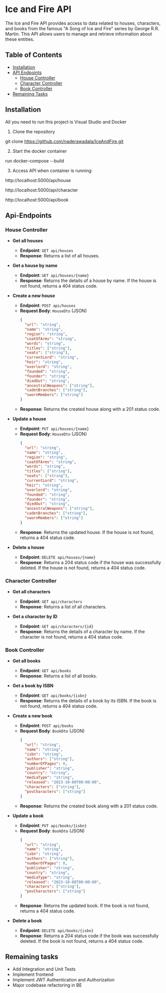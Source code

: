 # Ice and Fire API

The Ice and Fire API provides access to data related to houses, characters, and books from the famous "A Song of Ice and Fire" series by George R.R. Martin. This API allows users to manage and retrieve information about these entities.

## Table of Contents

- [Installation](#installation)
- [API Endpoints](#api-endpoints)
  - [House Controller](#house-controller)
  - [Character Controller](#character-controller)
  - [Book Controller](#book-controller)
- [Remaining Tasks](#remaining-tasks)

## Installation

All you need to run this project is Visual Studio and Docker

1. Clone the repository

  git clone https://github.com/naderawadala/IceAndFire.git

2. Start the docker container

  run docker-compose --build

3. Access API when container is running:

  http://localhost:5000/api/house

  http://localhost:5000/api/character

  http://localhost:5000/api/book


## Api-Endpoints

### House Controller

- **Get all houses**
  - **Endpoint**: `GET api/houses`
  - **Response**: Returns a list of all houses.

- **Get a house by name**
  - **Endpoint**: `GET api/houses/{name}`
  - **Response**: Returns the details of a house by name. If the house is not found, returns a 404 status code.

- **Create a new house**
  - **Endpoint**: `POST api/houses`
  - **Request Body**: `HouseDto` (JSON)
    ```json
    {
      "url": "string",
      "name": "string",
      "region": "string",
      "coatOfArms": "string",
      "words": "string",
      "titles": ["string"],
      "seats": ["string"],
      "currentLord": "string",
      "heir": "string",
      "overlord": "string",
      "founded": "string",
      "founder": "string",
      "diedOut": "string",
      "ancestralWeapons": ["string"],
      "cadetBranches": ["string"],
      "swornMembers": ["string"]
    }
    ```
  - **Response**: Returns the created house along with a 201 status code.

- **Update a house**
  - **Endpoint**: `PUT api/houses/{name}`
  - **Request Body**: `HouseDto` (JSON)
    ```json
    {
      "url": "string",
      "name": "string",
      "region": "string",
      "coatOfArms": "string",
      "words": "string",
      "titles": ["string"],
      "seats": ["string"],
      "currentLord": "string",
      "heir": "string",
      "overlord": "string",
      "founded": "string",
      "founder": "string",
      "diedOut": "string",
      "ancestralWeapons": ["string"],
      "cadetBranches": ["string"],
      "swornMembers": ["string"]
    }
    ```
  - **Response**: Returns the updated house. If the house is not found, returns a 404 status code.

- **Delete a house**
  - **Endpoint**: `DELETE api/houses/{name}`
  - **Response**: Returns a 204 status code if the house was successfully deleted. If the house is not found, returns a 404 status code.

### Character Controller

- **Get all characters**
  - **Endpoint**: `GET api/characters`
  - **Response**: Returns a list of all characters.

- **Get a character by ID**
  - **Endpoint**: `GET api/characters/{id}`
  - **Response**: Returns the details of a character by name. If the character is not found, returns a 404 status code.

### Book Controller

- **Get all books**
  - **Endpoint**: `GET api/books`
  - **Response**: Returns a list of all books.

- **Get a book by ISBN**
  - **Endpoint**: `GET api/books/{isbn}`
  - **Response**: Returns the details of a book by its ISBN. If the book is not found, returns a 404 status code.

- **Create a new book**
  - **Endpoint**: `POST api/books`
  - **Request Body**: `BookDto` (JSON)
    ```json
    {
      "url": "string",
      "name": "string",
      "isbn": "string",
      "authors": ["string"],
      "numberOfPages": 0,
      "publisher": "string",
      "country": "string",
      "mediaType": "string",
      "released": "2023-10-08T00:00:00",
      "characters": ["string"],
      "povCharacters": ["string"]
    }
    ```
  - **Response**: Returns the created book along with a 201 status code.

- **Update a book**
  - **Endpoint**: `PUT api/books/{isbn}`
  - **Request Body**: `BookDto` (JSON)
    ```json
    {
      "url": "string",
      "name": "string",
      "isbn": "string",
      "authors": ["string"],
      "numberOfPages": 0,
      "publisher": "string",
      "country": "string",
      "mediaType": "string",
      "released": "2023-10-08T00:00:00",
      "characters": ["string"],
      "povCharacters": ["string"]
    }
    ```
  - **Response**: Returns the updated book. If the book is not found, returns a 404 status code.

- **Delete a book**
  - **Endpoint**: `DELETE api/books/{isbn}`
  - **Response**: Returns a 204 status code if the book was successfully deleted. If the book is not found, returns a 404 status code.

## Remaining tasks

- Add Integration and Unit Tests
- Implement frontend
- Implement JWT Authentication and Authorization
- Major codebase refactoring in BE